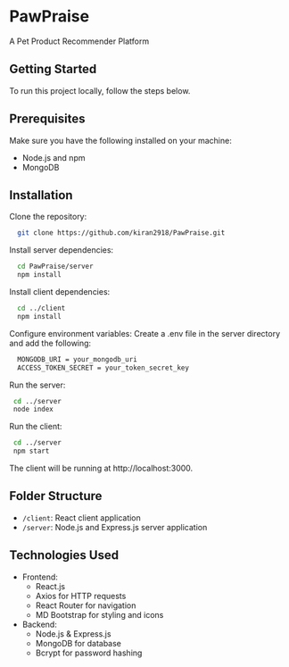 # PawPraise

 A Pet Product Recommender Platform

## Getting Started

To run this project locally, follow the steps below.

## Prerequisites

Make sure you have the following installed on your machine:

- Node.js and npm
- MongoDB

## Installation

Clone the repository:

```bash
  git clone https://github.com/kiran2918/PawPraise.git
```

Install server dependencies:

```bash
  cd PawPraise/server
  npm install
```

Install client dependencies:

```bash
  cd ../client
  npm install
```

Configure environment variables:
Create a .env file in the server directory and add the following:

```bash
  MONGODB_URI = your_mongodb_uri
  ACCESS_TOKEN_SECRET = your_token_secret_key
```

Run the server:

```bash
 cd ../server
 node index
```

Run the client:

```bash
 cd ../server
 npm start
```

The client will be running at http://localhost:3000.

## Folder Structure
- `/client`: React client application
- `/server`: Node.js and Express.js server application

## Technologies Used
- Frontend:
  - React.js
  - Axios for HTTP requests
  - React Router for navigation
  - MD Bootstrap for styling and icons
- Backend:
  - Node.js & Express.js
  - MongoDB for database
  - Bcrypt for password hashing
